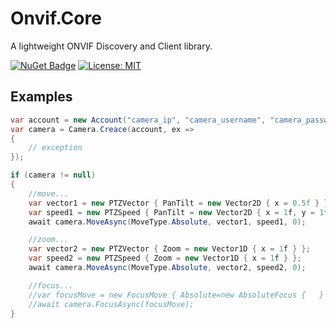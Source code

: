# Onvif.Core

A lightweight ONVIF Discovery and Client library.

[![NuGet Badge](https://buildstats.info/nuget/Onvif.Core)](https://www.nuget.org/packages/Onvif.Core)
[![License: MIT](https://img.shields.io/badge/License-MIT-yellow.svg)](https://raw.githubusercontent.com/chkr1011/MQTTnet/master/LICENSE)

## Examples

```csharp
var account = new Account("camera_ip", "camera_username", "camera_password");
var camera = Camera.Creace(account, ex =>
{
    // exception
});

if (camera != null)
{
    //move...
    var vector1 = new PTZVector { PanTilt = new Vector2D { x = 0.5f } };
    var speed1 = new PTZSpeed { PanTilt = new Vector2D { x = 1f, y = 1f } };
    await camera.MoveAsync(MoveType.Absolute, vector1, speed1, 0);

    //zoom...
    var vector2 = new PTZVector { Zoom = new Vector1D { x = 1f } };
    var speed2 = new PTZSpeed { Zoom = new Vector1D { x = 1f } };
    await camera.MoveAsync(MoveType.Absolute, vector2, speed2, 0);

    //focus...
    //var focusMove = new FocusMove { Absolute=new AbsoluteFocus {   } };
    //await camera.FocusAsync(focusMove);
}

```
